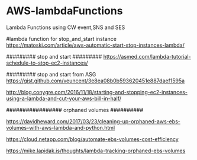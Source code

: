 # AWS-lambdaFunctions
Lambda Functions using CW event,SNS and SES

#lambda function for stop_and_start instance
https://matoski.com/article/aws-automatic-start-stop-instances-lambda/

######### stop and start #########
https://asmed.com/lambda-tutorial-schedule-to-stop-ec2-instances/


######### stop and start from ASG
https://gist.github.com/veuncent/3e8ea08b0b593620451e887daef1595a


http://blog.conygre.com/2016/11/18/starting-and-stopping-ec2-instances-using-a-lambda-and-cut-your-aws-bill-in-half/


################# orphaned volumes ##########

https://davidheward.com/2017/03/23/cleaning-up-orphaned-aws-ebs-volumes-with-aws-lambda-and-python.html

https://cloud.netapp.com/blog/automate-ebs-volumes-cost-efficiency

https://mike.lapidak.is/thoughts/lambda-tracking-orphaned-ebs-volumes



